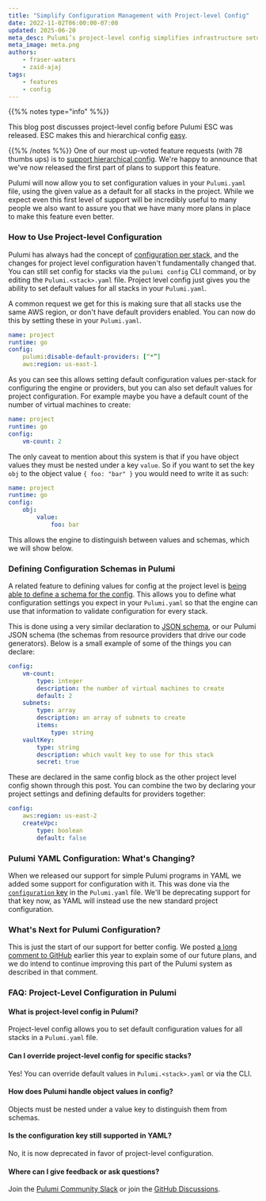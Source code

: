 ```yaml
---
title: "Simplify Configuration Management with Project-level Config"
date: 2022-11-02T06:00:00-07:00
updated: 2025-06-20
meta_desc: Pulumi’s project-level config simplifies infrastructure setup, enabling seamless configuration across all stacks. Learn how to use it effectively.
meta_image: meta.png
authors:
    - fraser-waters
    - zaid-ajaj
tags:
    - features
    - config
---
```


{{%% notes type="info" %%}}

This blog post discusses project-level config before Pulumi ESC was released. ESC makes this and hierarchical config [easy](/blog/environments-secrets-configurations-management/).

{{%% /notes %%}}
One of our most up-voted feature requests (with 78 thumbs ups) is to [support hierarchical config](https://github.com/pulumi/pulumi/issues/2307). We're happy to announce that we've now released the first part of plans to support this feature.

Pulumi will now allow you to set configuration values in your `Pulumi.yaml` file, using the given value as a default for all stacks in the project. While we expect even this first level of support will be incredibly useful to many people we also want to assure you that we have many more plans in place to make this feature even better.

### How to Use Project-level Configuration

Pulumi has always had the concept of [configuration per stack](/docs/concepts/config/), and the changes for project level configuration haven't fundamentally changed that. You can still set config for stacks via the `pulumi config` CLI command, or by editing the `Pulumi.<stack>.yaml` file. Project level config just gives you the ability to set default values for all stacks in your `Pulumi.yaml`.

A common request we get for this is making sure that all stacks use the same AWS region, or don't have default providers enabled. You can now do this by setting these in your `Pulumi.yaml`.

```yaml
name: project
runtime: go
config:
    pulumi:disable-default-providers: [“*”]
    aws:region: us-east-1
```

As you can see this allows setting default configuration values per-stack for configuring the engine or providers, but you can also set default values for project configuration. For example maybe you have a default count of the number of virtual machines to create:

```yaml
name: project
runtime: go
config:
    vm-count: 2
```

The only caveat to mention about this system is that if you have object values they must be nested under a key `value`. So if you want to set the key `obj` to the object value `{ foo: "bar" }` you would need to write it as such:

```yaml
name: project
runtime: go
config:
    obj:
        value:
            foo: bar
```

This allows the engine to distinguish between values and schemas, which we will show below.

### Defining Configuration Schemas in Pulumi

A related feature to defining values for config at the project level is [being able to define a schema for the config](https://github.com/pulumi/pulumi/issues/1052). This allows you to define what configuration settings you expect in your `Pulumi.yaml` so that the engine can use that information to validate configuration for every stack.

This is done using a very similar declaration to [JSON schema](https://json-schema.org/), or our Pulumi JSON schema (the schemas from resource providers that drive our code generators). Below is a small example of some of the things you can declare:

```yaml
config:
    vm-count:
        type: integer
        description: the number of virtual machines to create
        default: 2
    subnets:
        type: array
        description: an array of subnets to create
        items:
            type: string
    vaultKey:
        type: string
        description: which vault key to use for this stack
        secret: true
```

These are declared in the same config block as the other project level config shown through this post. You can combine the two by declaring your project settings and defining defaults for providers together:

```yaml
config:
    aws:region: us-east-2
    createVpc:
        type: boolean
        default: false
```

### Pulumi YAML Configuration: What's Changing?

When we released our support for simple Pulumi programs in YAML we added some support for configuration with it. This was done via the [`configuration` key](https://www.pulumi.com/docs/languages-sdks/yaml/yaml-language-reference/#configuration) in the `Pulumi.yaml` file. We'll be deprecating support for that key now, as YAML will instead use the new standard project configuration.

### What's Next for Pulumi Configuration?

This is just the start of our support for better config. We posted [a long comment to GitHub](https://github.com/pulumi/pulumi/issues/2307#issuecomment-1225592223) earlier this year to explain some of our future plans, and we do intend to continue improving this part of the Pulumi system as described in that comment.

### FAQ: Project-Level Configuration in Pulumi

#### What is project-level config in Pulumi?

Project-level config allows you to set default configuration values for all stacks in a `Pulumi.yaml` file.

#### Can I override project-level config for specific stacks?

Yes! You can override default values in `Pulumi.<stack>.yaml` or via the CLI.

#### How does Pulumi handle object values in config?

Objects must be nested under a value key to distinguish them from schemas.

#### Is the configuration key still supported in YAML?

No, it is now deprecated in favor of project-level configuration.

#### Where can I give feedback or ask questions?

Join the [Pulumi Community Slack](https://slack.pulumi.com/) or join the [GitHub Discussions](https://github.com/pulumi/pulumi/discussions).
